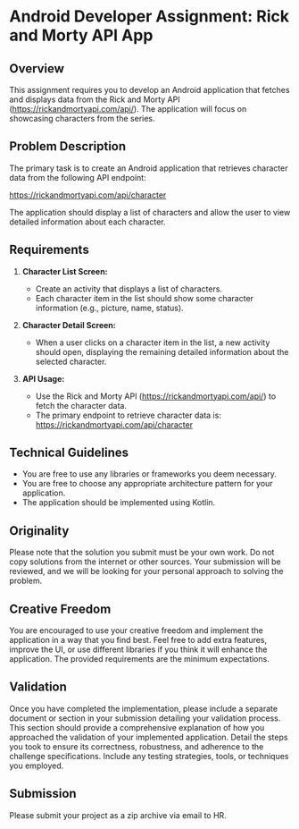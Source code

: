 # Android Developer Assignment: Rick and Morty API App

## Overview

This assignment requires you to develop an Android application that fetches and displays data from the Rick and Morty
API (https://rickandmortyapi.com/api/). The application will focus on showcasing characters from the series.

## Problem Description

The primary task is to create an Android application that retrieves character data from the following API endpoint:

https://rickandmortyapi.com/api/character

The application should display a list of characters and allow the user to view detailed information
about each character.

## Requirements

1.  **Character List Screen:**
    * Create an activity that displays a list of characters.
    * Each character item in the list should show some character information (e.g., picture, name, status).

2.  **Character Detail Screen:**
    * When a user clicks on a character item in the list, a new activity should open, displaying the remaining detailed
      information about the selected character.

3.  **API Usage:**
    * Use the Rick and Morty API (https://rickandmortyapi.com/api/) to fetch the character data.
    * The primary endpoint to retrieve character data is: https://rickandmortyapi.com/api/character

## Technical Guidelines

* You are free to use any libraries or frameworks you deem necessary.
* You are free to choose any appropriate architecture pattern for your application.
* The application should be implemented using Kotlin.

## Originality

Please note that the solution you submit must be your own work. Do not copy solutions from the internet or other sources. Your submission will be reviewed, and we will be looking for your personal approach to solving the problem.

## Creative Freedom

You are encouraged to use your creative freedom and implement the application in a way that you find best. Feel free to
add extra features, improve the UI, or use different libraries if you think it will enhance the application. The
provided requirements are the minimum expectations.

## Validation

Once you have completed the implementation, please include a separate document or section in your submission detailing
your validation process. This section should provide a comprehensive explanation of how you approached the validation of
your implemented application. Detail the steps you took to ensure its correctness, robustness, and adherence to the
challenge specifications. Include any testing strategies, tools, or techniques you employed.

## Submission

Please submit your project as a zip archive via email to HR.
